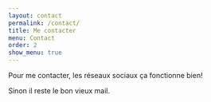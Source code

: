 ```yaml
---
layout: contact
permalink: /contact/
title: Me contacter
menu: Contact
order: 2
show_menu: true
---
```


Pour me contacter, les réseaux sociaux ça fonctionne bien!

Sinon il reste le bon vieux mail.